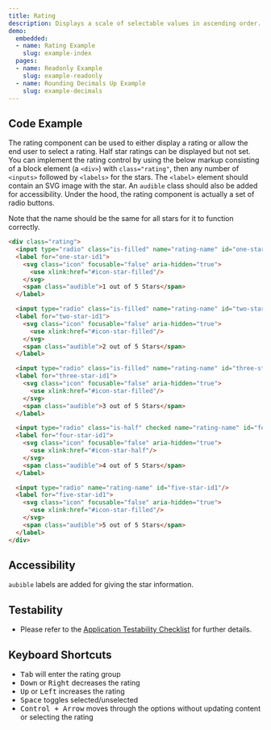 ```yaml
---
title: Rating
description: Displays a scale of selectable values in ascending order. A user can select exactly one value at a time. Best for showing a user's current selection relative to the lower and upper limits of a scale.
demo:
  embedded:
  - name: Rating Example
    slug: example-index
  pages:
  - name: Readonly Example
    slug: example-readonly
  - name: Rounding Decimals Up Example
    slug: example-decimals
---
```


## Code Example

The rating component can be used to either display a rating or allow the end user to select a rating. Half star ratings can be displayed but not set. You can implement the rating control by using the below markup consisting of a block element (a `<div>`) with `class="rating"`, then any number of `<inputs>` followed by `<labels>` for the stars. The `<label>` element should contain an SVG image with the star. An `audible` class should also be added for accessibility. Under the hood, the rating component is actually a set of radio buttons.

Note that the name should be the same for all stars for it to function correctly.

```html
<div class="rating">
  <input type="radio" class="is-filled" name="rating-name" id="one-star-id1"/>
  <label for="one-star-id1">
    <svg class="icon" focusable="false" aria-hidden="true">
      <use xlink:href="#icon-star-filled"/>
    </svg>
    <span class="audible">1 out of 5 Stars</span>
  </label>

  <input type="radio" class="is-filled" name="rating-name" id="two-star-id1"/>
  <label for="two-star-id1">
    <svg class="icon" focusable="false" aria-hidden="true">
      <use xlink:href="#icon-star-filled"/>
    </svg>
    <span class="audible">2 out of 5 Stars</span>
  </label>

  <input type="radio" class="is-filled" name="rating-name" id="three-star-id1"/>
  <label for="three-star-id1">
    <svg class="icon" focusable="false" aria-hidden="true">
      <use xlink:href="#icon-star-filled"/>
    </svg>
    <span class="audible">3 out of 5 Stars</span>
  </label>

  <input type="radio" class="is-half" checked name="rating-name" id="four-star-id1"/>
  <label for="four-star-id1">
    <svg class="icon" focusable="false" aria-hidden="true">
      <use xlink:href="#icon-star-half"/>
    </svg>
    <span class="audible">4 out of 5 Stars</span>
  </label>

  <input type="radio" name="rating-name" id="five-star-id1"/>
  <label for="five-star-id1">
    <svg class="icon" focusable="false" aria-hidden="true">
      <use xlink:href="#icon-star-filled"/>
    </svg>
    <span class="audible">5 out of 5 Stars</span>
  </label>
</div>
```

## Accessibility

`aubible` labels are added for giving the star information.

## Testability

- Please refer to the [Application Testability Checklist](https://design.infor.com/resources/application-testability-checklist) for further details.

## Keyboard Shortcuts

- <kbd>Tab</kbd> will enter the rating group
- <kbd>Down</kbd> or <kbd>Right</kbd> decreases the rating
- <kbd>Up</kbd> or <kbd>Left</kbd> increases the rating
- <kbd>Space</kbd> toggles selected/unselected
- <kbd>Control + Arrow</kbd> moves through the options without updating content or selecting the rating
